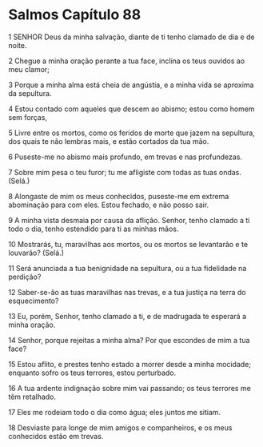 # Salmos Capítulo 88

1	SENHOR Deus da minha salvação, diante de ti tenho clamado de dia e de noite.

2	Chegue a minha oração perante a tua face, inclina os teus ouvidos ao meu clamor;

3	Porque a minha alma está cheia de angústia, e a minha vida se aproxima da sepultura.

4	Estou contado com aqueles que descem ao abismo; estou como homem sem forças,

5	Livre entre os mortos, como os feridos de morte que jazem na sepultura, dos quais te não lembras mais, e estão cortados da tua mão.

6	Puseste-me no abismo mais profundo, em trevas e nas profundezas.

7	Sobre mim pesa o teu furor; tu me afligiste com todas as tuas ondas. (Selá.)

8	Alongaste de mim os meus conhecidos, puseste-me em extrema abominação para com eles. Estou fechado, e não posso sair.

9	A minha vista desmaia por causa da aflição. Senhor, tenho clamado a ti todo o dia, tenho estendido para ti as minhas mãos.

10	Mostrarás, tu, maravilhas aos mortos, ou os mortos se levantarão e te louvarão? (Selá.)

11	Será anunciada a tua benignidade na sepultura, ou a tua fidelidade na perdição?

12	Saber-se-ão as tuas maravilhas nas trevas, e a tua justiça na terra do esquecimento?

13	Eu, porém, Senhor, tenho clamado a ti, e de madrugada te esperará a minha oração.

14	Senhor, porque rejeitas a minha alma? Por que escondes de mim a tua face?

15	Estou aflito, e prestes tenho estado a morrer desde a minha mocidade; enquanto sofro os teus terrores, estou perturbado.

16	A tua ardente indignação sobre mim vai passando; os teus terrores me têm retalhado.

17	Eles me rodeiam todo o dia como água; eles juntos me sitiam.

18	Desviaste para longe de mim amigos e companheiros, e os meus conhecidos estão em trevas.

